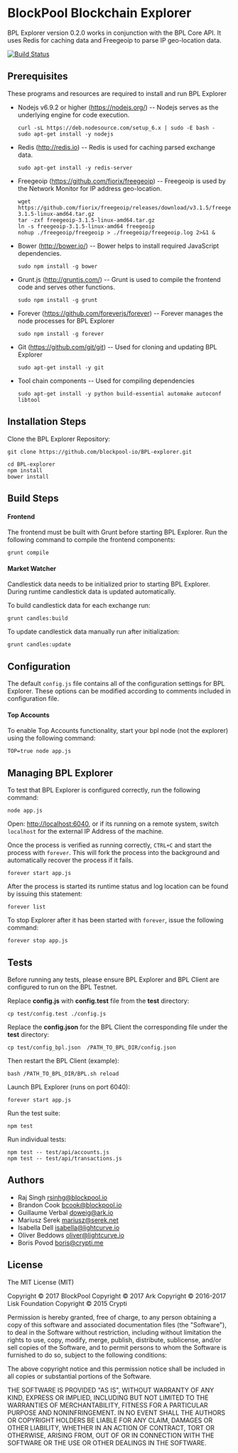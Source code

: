 # BlockPool Blockchain Explorer

BPL Explorer version 0.2.0 works in conjunction with the BPL Core API. It uses Redis for caching data and Freegeoip to parse IP geo-location data.

[![Build Status](https://travis-ci.org/BPLEcosystem/BPL-explorer.svg?branch=development)](https://travis-ci.org/blockpool-io/BPL-explorer)

## Prerequisites

These programs and resources are required to install and run BPL Explorer

- Nodejs v6.9.2 or higher (<https://nodejs.org/>) -- Nodejs serves as the underlying engine for code execution.

  ```
  curl -sL https://deb.nodesource.com/setup_6.x | sudo -E bash -
  sudo apt-get install -y nodejs
  ```

- Redis (<http://redis.io>) -- Redis is used for caching parsed exchange data.

  `sudo apt-get install -y redis-server`

- Freegeoip (<https://github.com/fiorix/freegeoip>) -- Freegeoip is used by the Network Monitor for IP address geo-location.

  ```
  wget https://github.com/fiorix/freegeoip/releases/download/v3.1.5/freegeoip-3.1.5-linux-amd64.tar.gz
  tar -zxf freegeoip-3.1.5-linux-amd64.tar.gz
  ln -s freegeoip-3.1.5-linux-amd64 freegeoip
  nohup ./freegeoip/freegeoip > ./freegeoip/freegeoip.log 2>&1 &
  ```

- Bower (<http://bower.io/>) -- Bower helps to install required JavaScript dependencies.

  `sudo npm install -g bower`

- Grunt.js (<http://gruntjs.com/>) -- Grunt is used to compile the frontend code and serves other functions.

  `sudo npm install -g grunt`

- Forever (<https://github.com/foreverjs/forever>) -- Forever manages the node processes for BPL Explorer

  `sudo npm install -g forever`

- Git (<https://github.com/git/git>) -- Used for cloning and updating BPL Explorer

  `sudo apt-get install -y git`

- Tool chain components -- Used for compiling dependencies

  `sudo apt-get install -y python build-essential automake autoconf libtool`

## Installation Steps

Clone the BPL Explorer Repository:

```
git clone https://github.com/blockpool-io/BPL-explorer.git

cd BPL-explorer
npm install
bower install
```

## Build Steps

#### Frontend
 The frontend must be built with Grunt before starting BPL Explorer. Run the following command to compile the frontend components:

`grunt compile`

#### Market Watcher
 Candlestick data needs to be initialized prior to starting BPL Explorer. During runtime candlestick data is updated automatically.

To build candlestick data for each exchange run:

`grunt candles:build`

To update candlestick data manually run after initialization:

`grunt candles:update`

## Configuration

The default `config.js` file contains all of the configuration settings for BPL Explorer. These options can be modified according to comments included in configuration file.

#### Top Accounts

To enable Top Accounts functionality, start your bpl node (not the explorer) using the following command:

```
TOP=true node app.js
```

## Managing BPL Explorer

To test that BPL Explorer is configured correctly, run the following command:

`node app.js`

Open: <http://localhost:6040>, or if its running on a remote system, switch `localhost` for the external IP Address of the machine.

Once the process is verified as running correctly, `CTRL+C` and start the process with `forever`. This will fork the process into the background and automatically recover the process if it fails.

`forever start app.js`

After the process is started its runtime status and log location can be found by issuing this statement:

`forever list`

To stop Explorer after it has been started with `forever`, issue the following command:

`forever stop app.js`

## Tests

Before running any tests, please ensure BPL Explorer and BPL Client are configured to run on the BPL Testnet.

Replace **config.js** with **config.test** file from the **test** directory:

`cp test/config.test ./config.js`

Replace the **config.json** for the BPL Client the corresponding file under the **test** directory:

`cp test/config_bpl.json  /PATH_TO_BPL_DIR/config.json`

Then restart the BPL Client (example):

`bash /PATH_TO_BPL_DIR/BPL.sh reload`

Launch BPL Explorer (runs on port 6040):

`forever start app.js`

Run the test suite:

`npm test`

Run individual tests:

```
npm test -- test/api/accounts.js
npm test -- test/api/transactions.js
```

## Authors
- Raj Singh <rsinhg@blockpool.io>
- Brandon Cook <bcook@blockpool.io>
- Guillaume Verbal <doweig@ark.io>
- Mariusz Serek <mariusz@serek.net>
- Isabella Dell <isabella@lightcurve.io>
- Oliver Beddows <oliver@lightcurve.io>
- Boris Povod <boris@crypti.me>

## License

The MIT License (MIT)

Copyright © 2017 BlockPool
Copyright © 2017 Ark
Copyright © 2016-2017 Lisk Foundation
Copyright © 2015 Crypti

Permission is hereby granted, free of charge, to any person obtaining a copy of this software and associated documentation files (the "Software"), to deal in the Software without restriction, including without limitation the rights to use, copy, modify, merge, publish, distribute, sublicense, and/or sell copies of the Software, and to permit persons to whom the Software is furnished to do so, subject to the following conditions:

The above copyright notice and this permission notice shall be included in all copies or substantial portions of the Software.

THE SOFTWARE IS PROVIDED "AS IS", WITHOUT WARRANTY OF ANY KIND, EXPRESS OR IMPLIED, INCLUDING BUT NOT LIMITED TO THE WARRANTIES OF MERCHANTABILITY, FITNESS FOR A PARTICULAR PURPOSE AND NONINFRINGEMENT. IN NO EVENT SHALL THE AUTHORS OR COPYRIGHT HOLDERS BE LIABLE FOR ANY CLAIM, DAMAGES OR OTHER LIABILITY, WHETHER IN AN ACTION OF CONTRACT, TORT OR OTHERWISE, ARISING FROM, OUT OF OR IN CONNECTION WITH THE SOFTWARE OR THE USE OR OTHER DEALINGS IN THE SOFTWARE.
